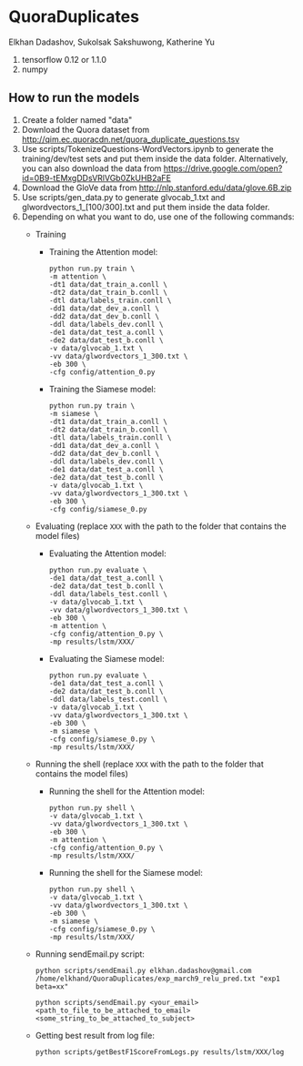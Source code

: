 # QuoraDuplicates
Elkhan Dadashov, Sukolsak Sakshuwong, Katherine Yu

1. tensorflow 0.12 or 1.1.0
2. numpy

## How to run the models

1. Create a folder named "data"
2. Download the Quora dataset from http://qim.ec.quoracdn.net/quora_duplicate_questions.tsv
3. Use scripts/TokenizeQuestions-WordVectors.ipynb to generate the training/dev/test sets and put them inside the data folder. Alternatively, you can also download the data from https://drive.google.com/open?id=0B9-tEMxgDDsVRlVGb0ZkUHB2aFE
4. Download the GloVe data from http://nlp.stanford.edu/data/glove.6B.zip
5. Use scripts/gen_data.py to generate glvocab_1.txt and glwordvectors_1_[100/300].txt and put them inside the data folder.
6. Depending on what you want to do, use one of the following commands:
   * Training
     - Training the Attention model:
       ```
       python run.py train \
       -m attention \
       -dt1 data/dat_train_a.conll \
       -dt2 data/dat_train_b.conll \
       -dtl data/labels_train.conll \
       -dd1 data/dat_dev_a.conll \
       -dd2 data/dat_dev_b.conll \
       -ddl data/labels_dev.conll \
       -de1 data/dat_test_a.conll \
       -de2 data/dat_test_b.conll \
       -v data/glvocab_1.txt \
       -vv data/glwordvectors_1_300.txt \
       -eb 300 \
       -cfg config/attention_0.py
       ```
     - Training the Siamese model:
       ```
       python run.py train \
       -m siamese \
       -dt1 data/dat_train_a.conll \
       -dt2 data/dat_train_b.conll \
       -dtl data/labels_train.conll \
       -dd1 data/dat_dev_a.conll \
       -dd2 data/dat_dev_b.conll \
       -ddl data/labels_dev.conll \
       -de1 data/dat_test_a.conll \
       -de2 data/dat_test_b.conll \
       -v data/glvocab_1.txt \
       -vv data/glwordvectors_1_300.txt \
       -eb 300 \
       -cfg config/siamese_0.py
       ```
   * Evaluating (replace ``XXX`` with the path to the folder that contains the model files)
     - Evaluating the Attention model:
       ```
       python run.py evaluate \
       -de1 data/dat_test_a.conll \
       -de2 data/dat_test_b.conll \
       -ddl data/labels_test.conll \
       -v data/glvocab_1.txt \
       -vv data/glwordvectors_1_300.txt \
       -eb 300 \
       -m attention \
       -cfg config/attention_0.py \
       -mp results/lstm/XXX/
       ```
     - Evaluating the Siamese model:
       ```
       python run.py evaluate \
       -de1 data/dat_test_a.conll \
       -de2 data/dat_test_b.conll \
       -ddl data/labels_test.conll \
       -v data/glvocab_1.txt \
       -vv data/glwordvectors_1_300.txt \
       -eb 300 \
       -m siamese \
       -cfg config/siamese_0.py \
       -mp results/lstm/XXX/
       ```
   * Running the shell (replace ``XXX`` with the path to the folder that contains the model files)
     - Running the shell for the Attention model:
       ```
       python run.py shell \
       -v data/glvocab_1.txt \
       -vv data/glwordvectors_1_300.txt \
       -eb 300 \
       -m attention \
       -cfg config/attention_0.py \
       -mp results/lstm/XXX/
       ```
     - Running the shell for the Siamese model:
       ```
       python run.py shell \
       -v data/glvocab_1.txt \
       -vv data/glwordvectors_1_300.txt \
       -eb 300 \
       -m siamese \
       -cfg config/siamese_0.py \
       -mp results/lstm/XXX/
       ```
   * Running sendEmail.py script:
     ```
     python scripts/sendEmail.py elkhan.dadashov@gmail.com /home/elkhand/QuoraDuplicates/exp_march9_relu_pred.txt "exp1 beta=xx"
     
     python scripts/sendEmail.py <your_email> <path_to_file_to_be_attached_to_email> <some_string_to_be_attached_to_subject>
     ```

   * Getting best result from log file:
     ```
     python scripts/getBestF1ScoreFromLogs.py results/lstm/XXX/log
     ```
